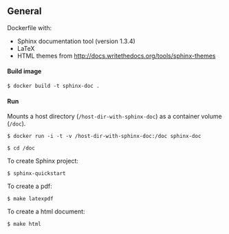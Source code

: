 ## General

Dockerfile with: 
* Sphinx documentation tool (version 1.3.4)
* LaTeX
* HTML themes from http://docs.writethedocs.org/tools/sphinx-themes
 

#### Build image

``` 
$ docker build -t sphinx-doc .
```

#### Run

Mounts a host directory (`/host-dir-with-sphinx-doc`) as a container volume (`/doc`). 

``` 
$ docker run -i -t -v /host-dir-with-sphinx-doc:/doc sphinx-doc
```

``` 
$ cd /doc
```

To create Sphinx project:
```
$ sphinx-quickstart
```

To create a pdf:
``` 
$ make latexpdf
```

To create a html document:
``` 
$ make html
```
